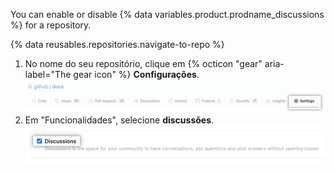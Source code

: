 You can enable or disable {% data variables.product.prodname_discussions %} for a repository.

{% data reusables.repositories.navigate-to-repo %}
1. No nome do seu repositório, clique em {% octicon "gear" aria-label="The gear icon" %} **Configurações**. ![Botão de configurações do repositório](/assets/images/help/discussions/public-repo-settings.png)
1. Em "Funcionalidades", selecione **discussões**. ![Checkbox under "Features" for enabling or disabling {% data variables.product.prodname_discussions %} for a repository](/assets/images/help/discussions/select-discussions-checkbox.png)
